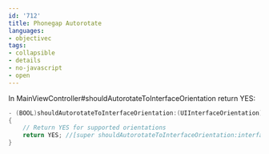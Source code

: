 ```yaml
---
id: '712'
title: Phonegap Autorotate
languages:
- objectivec
tags:
- collapsible
- details
- no-javascript
- open
---
```

In MainViewController\#shouldAutorotateToInterfaceOrientation return YES:


```objectivec
- (BOOL)shouldAutorotateToInterfaceOrientation:(UIInterfaceOrientation)interfaceOrientation
{
    // Return YES for supported orientations
    return YES; //[super shouldAutorotateToInterfaceOrientation:interfaceOrientation];
}
```
    

